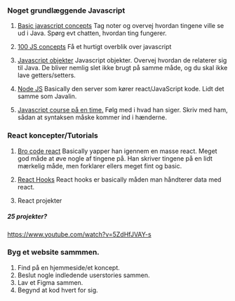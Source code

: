 ### Noget grundlæggende Javascript

  1. [Basic javascript concepts](https://www.youtube.com/watch?v=9emXNzqCKyg)
  Tag noter og overvej hvordan tingene ville se ud i Java. Spørg evt chatten, hvordan ting fungerer.

  2. [100 JS concepts](https://www.youtube.com/watch?v=lkIFF4maKMU&)
  Få et hurtigt overblik over javascript

  3. [Javascript objekter](https://www.youtube.com/watch?v=napDjGFjHR0)
  Javascript objekter. Overvej hvordan de relaterer sig til Java. De bliver nemlig slet ikke brugt på samme måde, og du skal ikke lave getters/setters.

  4. [Node JS](https://www.youtube.com/watch?v=ENrzD9HAZK4)
  Basically den server som kører react/JavaScript kode. Lidt det samme som Javalin.

  5. [Javascript course på en time.](https://www.youtube.com/watch?v=W6NZfCO5SIk)
  Følg med i hvad han siger. Skriv med ham, sådan at syntaksen måske kommer ind i hænderne.

### React koncepter/Tutorials

  1. [Bro code react](https://www.youtube.com/watch?v=CgkZ7MvWUAA&)
Basically yapper han igennem en masse react. Meget god måde at øve nogle af tingene på. Han skriver tingene på en lidt mærkelig måde, men forklarer ellers meget fint og basic.

  2. [React Hooks](https://www.youtube.com/watch?v=O6P86uwfdR0&list=PLZlA0Gpn_vH8EtggFGERCwMY5u5hOjf-h)
React hooks er basically måden man håndterer data med react. 

3. React projekter
  ##### 25 projekter?
  https://www.youtube.com/watch?v=5ZdHfJVAY-s

### Byg et website sammmen.
  1. Find på en hjemmeside/et koncept.
  2. Beslut nogle indledende userstories sammen.
  3. Lav et Figma sammen.
  4. Begynd at kod hvert for sig.

